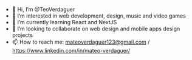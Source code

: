 - 👋 Hi, I’m @TeoVerdaguer
- 👀 I’m interested in web development, design, music and video games
- 🌱 I’m currently learning React and NextJS
- 💞️ I’m looking to collaborate on web design and mobile apps design projects
- 📫 How to reach me: mateoverdaguer123@gmail.com / https://www.linkedin.com/in/mateo-verdaguer/

<!---
TeoVerdaguer/TeoVerdaguer is a ✨ special ✨ repository because its `README.md` (this file) appears on your GitHub profile.
You can click the Preview link to take a look at your changes.
--->
